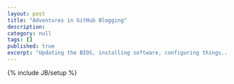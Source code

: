 ```yaml
---
layout: post
title: "Adventures in GitHub Blogging"
description: 
category: null
tags: []
published: true
excerpt: "Updating the BIOS, installing software, configuring things..."
---
```


{% include JB/setup %}

